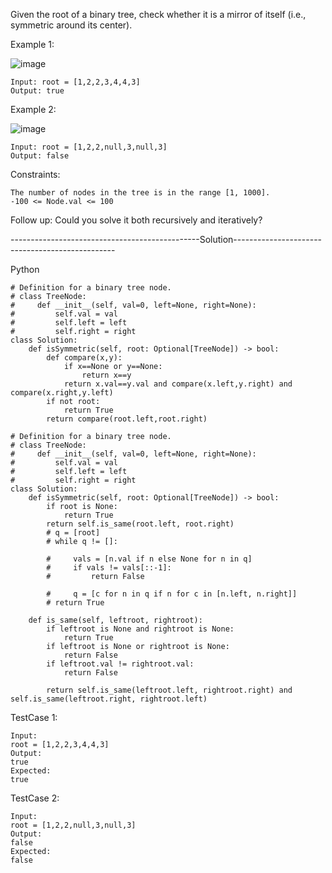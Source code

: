 Given the root of a binary tree, check whether it is a mirror of itself (i.e., symmetric around its center).


Example 1:

![image](https://user-images.githubusercontent.com/22728867/224701482-c9a29c73-48cd-444f-ac81-371e58e5ca58.png)
```
Input: root = [1,2,2,3,4,4,3]
Output: true
```

Example 2:

![image](https://user-images.githubusercontent.com/22728867/224701511-9db27df2-d325-4970-9c49-23cd99d13dc2.png)
```
Input: root = [1,2,2,null,3,null,3]
Output: false
``` 

Constraints:
```
The number of nodes in the tree is in the range [1, 1000].
-100 <= Node.val <= 100
``` 

Follow up: Could you solve it both recursively and iteratively?



-----------------------------------------------Solution------------------------------------------------

Python

```
# Definition for a binary tree node.
# class TreeNode:
#     def __init__(self, val=0, left=None, right=None):
#         self.val = val
#         self.left = left
#         self.right = right
class Solution:
    def isSymmetric(self, root: Optional[TreeNode]) -> bool:
        def compare(x,y):
            if x==None or y==None:
                return x==y
            return x.val==y.val and compare(x.left,y.right) and compare(x.right,y.left)
        if not root:
            return True
        return compare(root.left,root.right)
```

```
# Definition for a binary tree node.
# class TreeNode:
#     def __init__(self, val=0, left=None, right=None):
#         self.val = val
#         self.left = left
#         self.right = right
class Solution:
    def isSymmetric(self, root: Optional[TreeNode]) -> bool:
        if root is None:
            return True
        return self.is_same(root.left, root.right)
        # q = [root]
        # while q != []:

        #     vals = [n.val if n else None for n in q]
        #     if vals != vals[::-1]:
        #         return False
            
        #     q = [c for n in q if n for c in [n.left, n.right]]
        # return True

    def is_same(self, leftroot, rightroot):
        if leftroot is None and rightroot is None:
            return True
        if leftroot is None or rightroot is None:
            return False
        if leftroot.val != rightroot.val:
            return False
        
        return self.is_same(leftroot.left, rightroot.right) and self.is_same(leftroot.right, rightroot.left)
```

TestCase 1:
```
Input:
root = [1,2,2,3,4,4,3]
Output:
true
Expected:
true
```

TestCase 2:
```
Input:
root = [1,2,2,null,3,null,3]
Output:
false
Expected:
false

```
